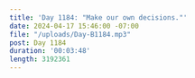 ```yaml
---
title: 'Day 1184: "Make our own decisions."'
date: 2024-04-17 15:46:00 -07:00
file: "/uploads/Day-B1184.mp3"
post: Day 1184
duration: '00:03:48'
length: 3192361
---
```


